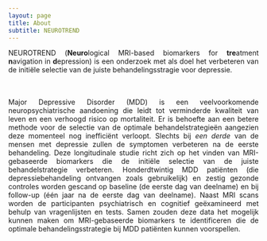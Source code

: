 ```yaml
---
layout: page
title: About
subtitle: NEUROTREND
---
```

<div align = "justify">
<p>
NEUROTREND (<b>Neuro</b>logical MRI-based biomarkers for <b>tre</b>atment <b>n</b>avigation in <b>d</b>epression) is een onderzoek met als doel het verbeteren van de initiële selectie van de juiste behandelingsstragie voor depressie.

<br><br>Major Depressive Disorder (MDD) is een veelvoorkomende neuropsychiatrische aandoening die leidt tot verminderde kwaliteit van leven en een verhoogd risico op mortaliteit. Er is behoefte aan een betere methode voor de selectie van de optimale behandelstrategieën aangezien deze momenteel nog inefficiënt verloopt. Slechts bij <i>een derde</i> van de mensen met depressie zullen de symptomen verbeteren na de eerste behandeling. Deze longitudinale studie richt zich op het vinden van MRI-gebaseerde biomarkers die de initiële selectie van de juiste behandelstrategie verbeteren. Honderdtwintig MDD patiënten (die depressiebehandeling ontvangen zoals gebruikelijk) en zestig gezonde controles worden gescand op baseline (de eerste dag van deelname) en bij follow-up (één jaar na de eerste dag van deelname). Naast MRI scans worden de participanten psychiatrisch en cognitief geëxamineerd met behulp van vragenlijsten en tests. Samen zouden deze data het mogelijk kunnen maken om MRI-gebaseerde biomarkers te identificeren die de optimale behandelingsstrategie bij MDD patiënten kunnen voorspellen.
</p></div>